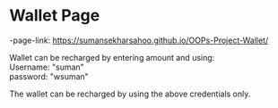 # Wallet Page
-page-link: https://sumansekharsahoo.github.io/OOPs-Project-Wallet/

Wallet can be recharged by entering amount and using:                                                                                                                     
Username: "suman"                                                                                                                                                         
password: "wsuman"

The wallet can be recharged by using the above credentials only.

